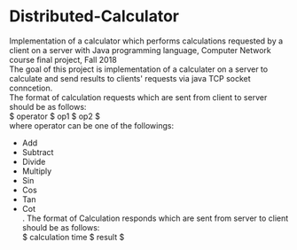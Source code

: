 # Distributed-Calculator
Implementation of a calculator which performs calculations requested by a client on a server with Java programming language, Computer Network course final project, Fall 2018 <br/>
The goal of this project is implementation of a calculater on a server to calculate and send results to  clients' requests via java TCP socket conncetion. <br/>
The format of calculation requests which are sent from client to server should be as follows: <br/>
$ operator $ op1 $ op2 $   <br/>
where operator can be one of the followings:
- Add
- Subtract
- Divide
- Multiply
- Sin
- Cos
- Tan
- Cot<br/>
.
The format of Calculation responds which are sent from server to client should be as follows: <br/>
$ calculation time $ result $ 

